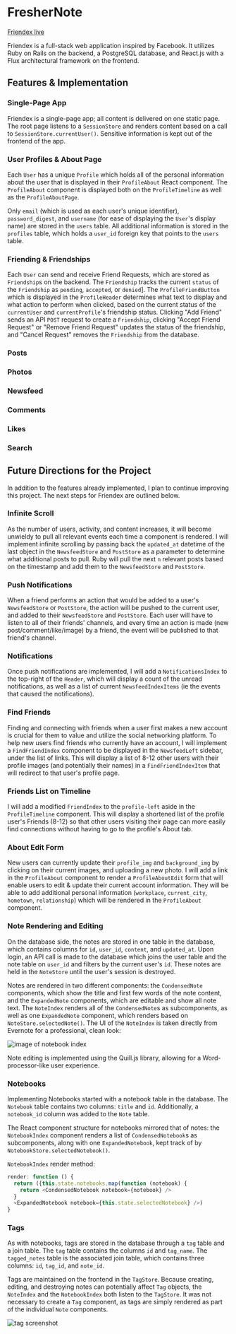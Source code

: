 # FresherNote

[Friendex live][heroku]

[heroku]: www.friendex.site

Friendex is a full-stack web application inspired by Facebook.  It utilizes Ruby on Rails on the backend, a PostgreSQL database, and React.js with a Flux architectural framework on the frontend.  

## Features & Implementation

### Single-Page App

Friendex is a single-page app; all content is delivered on one static page.  The root page listens to a `SessionStore` and renders content based on a call to `SessionStore.currentUser()`.  Sensitive information is kept out of the frontend of the app.

### User Profiles & About Page
Each `User` has a unique `Profile` which holds all of the personal information about the user that is displayed in their `ProfileAbout` React component. The `ProfileAbout` component is displayed both on the `ProfileTimeline` as well as the `ProfileAboutPage`.

Only `email` (which is used as each user's unique identifier), `password_digest`, and `username` (for ease of displaying the `User`'s display name) are stored in the `users` table. All additional information is stored in the `profiles` table, which holds a `user_id` foreign key that points to the `users` table.

### Friending & Friendships
Each `User` can send and receive Friend Requests, which are stored as `Friendship`s on the backend. The `Friendship` tracks the current `status` of the `Friendship` as  `pending`, `accepted`, or `denied`]. The `ProfileFriendButton` which is displayed in the `ProfileHeader` determines what text to display and what action to perform when clicked, based on the current status of the `currentUser` and `currentProfile`'s friendship status. Clicking "Add Friend" sends an API `POST` request to create a `Friendship`, clicking "Accept Friend Request" or "Remove Friend Request" updates the status of the friendship, and "Cancel Request" removes the `Friendship` from the database.

### Posts



### Photos

### Newsfeed

### Comments

### Likes

### Search


## Future Directions for the Project
In addition to the features already implemented, I plan to continue improving this project. The next steps for Friendex are outlined below.

### Infinite Scroll
As the number of users, activity, and content increases, it will become unwieldy to pull all relevant events each time a component is rendered. I will implement infinite scrolling by passing back the `updated_at` datetime of the last object in the `NewsfeedStore` and `PostStore` as a parameter to determine what additional posts to pull. Ruby will pull the next `n` relevant posts based on the timestamp and add them to the `NewsfeedStore` and `PostStore`.

### Push Notifications
When a friend performs an action that would be added to a user's `NewsfeedStore` or `PostStore`, the action will be pushed to the current user, and added to their `NewsfeedStore` and `PostStore`. Each user will have to listen to all of their friends' channels, and every time an action is made (new post/comment/like/image) by a friend, the event will be published to that friend's channel.

### Notifications
Once push notifications are implemented, I will add a `NotificationsIndex` to the top-right of the `Header`, which will display a count of the unread notifications, as well as a list of current `NewsfeedIndexItems` (ie the events that caused the notifications).

### Find Friends
Finding and connecting with friends when a user first makes a new account is crucial for them to value and utilize the social networking platform. To help new users find friends who currently have an account, I will implement a `FindFriendIndex` component to be displayed in the `NewsfeedLeft` sidebar, under the list of links. This will display a list of 8-12 other users with their profile images (and potentially their names) in a `FindFriendIndexItem` that will redirect to that user's profile page.

### Friends List on Timeline
I will add a modified `FriendIndex` to the `profile-left` aside in the `ProfileTimeline` component. This will display a shortened list of the profile user's Friends (8-12) so that other users visiting their page can more easily find connections without having to go to the profile's About tab.

### About Edit Form
New users can currently update their `profile_img` and `background_img` by clicking on their current images, and uploading a new photo. I will add a link in the `ProfileAbout` component to render a `ProfileAboutEdit` form that will enable users to edit & update their current account information. They will be able to add additional personal information (`workplace`, `current_city`, `hometown`, `relationship`) which will be rendered in the `ProfileAbout` component.








### Note Rendering and Editing

  On the database side, the notes are stored in one table in the database, which contains columns for `id`, `user_id`, `content`, and `updated_at`.  Upon login, an API call is made to the database which joins the user table and the note table on `user_id` and filters by the current user's `id`.  These notes are held in the `NoteStore` until the user's session is destroyed.  

  Notes are rendered in two different components: the `CondensedNote` components, which show the title and first few words of the note content, and the `ExpandedNote` components, which are editable and show all note text.  The `NoteIndex` renders all of the `CondensedNote`s as subcomponents, as well as one `ExpandedNote` component, which renders based on `NoteStore.selectedNote()`. The UI of the `NoteIndex` is taken directly from Evernote for a professional, clean look:  

![image of notebook index](noteIndex.png)

Note editing is implemented using the Quill.js library, allowing for a Word-processor-like user experience.

### Notebooks

Implementing Notebooks started with a notebook table in the database.  The `Notebook` table contains two columns: `title` and `id`.  Additionally, a `notebook_id` column was added to the `Note` table.  

The React component structure for notebooks mirrored that of notes: the `NotebookIndex` component renders a list of `CondensedNotebook`s as subcomponents, along with one `ExpandedNotebook`, kept track of by `NotebookStore.selectedNotebook()`.  

`NotebookIndex` render method:

```javascript
render: function () {
  return ({this.state.notebooks.map(function (notebook) {
    return <CondensedNotebook notebook={notebook} />
  }
  <ExpandedNotebook notebook={this.state.selectedNotebook} />)
}
```

### Tags

As with notebooks, tags are stored in the database through a `tag` table and a join table.  The `tag` table contains the columns `id` and `tag_name`.  The `tagged_notes` table is the associated join table, which contains three columns: `id`, `tag_id`, and `note_id`.  

Tags are maintained on the frontend in the `TagStore`.  Because creating, editing, and destroying notes can potentially affect `Tag` objects, the `NoteIndex` and the `NotebookIndex` both listen to the `TagStore`.  It was not necessary to create a `Tag` component, as tags are simply rendered as part of the individual `Note` components.  

![tag screenshot](tagScreenshot.png)
